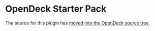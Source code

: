 # OpenDeck Starter Pack

The source for this plugin has [moved into the OpenDeck source tree](https://github.com/nekename/OpenDeck/tree/main/plugins/com.amansprojects.starterpack.sdPlugin).
